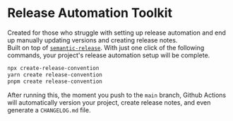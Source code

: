 # Release Automation Toolkit

Created for those who struggle with setting up release automation and end up manually updating versions and creating release notes.  
Built on top of [`semantic-release`](https://github.com/semantic-release/semantic-release).
With just one click of the following commands, your project's release automation setup will be complete.

```bash
npx create-release-convention
yarn create release-convention
pnpm create release-convention
```

After running this, the moment you push to the `main` branch, Github Actions will automatically version your project, create release notes, and even generate a `CHANGELOG.md` file.
